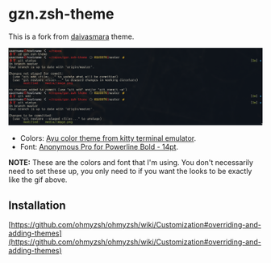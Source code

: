 # gzn.zsh-theme

This is a fork from [daivasmara](https://github.com/Daivasmara/daivasmara.zsh-theme) theme.

![img](./media/image.png)

* Colors: [Ayu color theme from kitty terminal emulator](https://github.com/dexpota/kitty-themes?tab=readme-ov-file#ayu).
* Font: [Anonymous Pro for Powerline Bold - 14pt](https://github.com/powerline/fonts).

**NOTE:** These are the colors and font that I'm using. You don't necessarily need to set these up, you only need to if you want the looks to be exactly like the gif above.

## Installation

[https://github.com/ohmyzsh/ohmyzsh/wiki/Customization#overriding-and-adding-themes](https://github.com/ohmyzsh/ohmyzsh/wiki/Customization#overriding-and-adding-themes)
